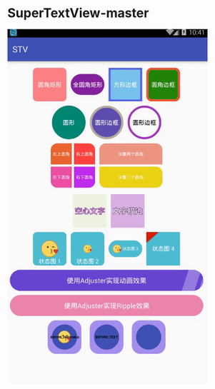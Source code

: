 # SuperTextView-master
![](https://github.com/gb0302/SuperTextView-master/blob/master/jpg/ezgif-1-d2d9751438.gif)
